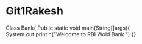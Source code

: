 # Git1Rakesh
Class Bank{
Public static void main(String[]args){
System.out.println("Welcome to RBI Wold  Bank ")
}}

